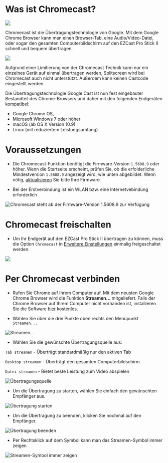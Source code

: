 # Was ist Chromecast?

![](/images/Chromecast_logo.png)

Chromecast ist die Übertragungstechnologie von Google. Mit dem Google Chrome Browser kann man einen Browser-Tab, eine Audio/Video-Datei, oder sogar den gesamten Computerbildschirm auf den EZCast Pro Stick II schnell und bequem übertragen. 

![](/images/Chrome_select_stream.jpg)

Aufgrund einer Limitierung von der Chromecast Technik kann nur ein einzelnes Gerät auf einmal übertragen werden, Splitscreen wird bei Chromecast auch nicht unterstützt. Außerdem kann keinen Castcode eingestellt werden.

Die Übertragungstechnologie Google Cast ist nun fest eingebauter Bestandteil des Chrome-Browsers und daher mit den folgenden Endgeräten kompatibel: 

* Google Chrome OS,
* Microsoft Windows 7 oder höher
* macOS (ab OS X Version 10.9)
* Linux (mit reduziertem Leistungsumfang)

# Voraussetzungen

* Die Chromecast-Funktion benötigt die Firmware-Version `1.5608.9` oder höher. Wenn die Startseite erscheint, prüfen Sie, ob die erfolderliche Mindestversion `1.5608.9` angezeigt wird, wie unten abgebildet. Wenn nötig,  [aktualisieren](firmware-upgrade.md) Sie bitte Ihre Firmware.

* Bei der Erstverbindung ist ein WLAN bzw. eine Internetvebindung erforderlich

![Chromecast steht ab der Firmware-Version 1.5608.9 zur Verfügung](/images/ProIIStick_Firmware-Version.1.5608.9.jpg)

# Chromecast freischalten

* Um Ihr Endgerät auf den EZCast Pro Stick II übertragen zu können, muss die Option `Chromecast` in [Erweitere Einstellungen](adv.settings.md#Chromecast) einmalig freigeschaltet werden:

![](/images/Chromecast-support.jpg)

# Per Chromecast verbinden

* Rufen Sie Chrome auf Ihrem Computer auf. Mit dem neusten Google Chrome Browser wird die Funktion **Streamen...** mitgeliefert. Falls der Chrome Browser auf Ihrem Computer nicht vorhanden ist, installieren Sie die Software [hier](http://google.de/chrome) kostenlos.

* Wählen Sie über die drei Punkte oben rechts den Menüpunkt `Streamen...`

![Streamen..](/images/Chrome_stream.jpg)

* Wählen Sie die gewünschte Übertragungsquelle aus:

`Tab streamen` - Überträgt standardmäßig nur den aktiven Tab

`Desktop streamen` - Überträgt den gesamten Computerbildschirm 

`Datei streamen` - Bietet beste Leistung zum Video abspielen

![Übertragungsquelle](/images/Chrome_select_stream2.jpg)

* Um die Übertragung zu starten, wählen Sie einfach den gewünschten Empfänger aus.

![Übertragung starten](/images/Chrome_start_stream.jpg)

* Um die Übertragung zu beenden, klicken Sie nochmal auf den Empfänger.

![Übertragung beenden](/images/end_stream.jpg)

* Per Rechtsklick auf dem Symbol kann man das Streamen-Symbol immer zeigen

![Streamen-Symbol immer zeigen](/images/Always_show_icon.jpg)